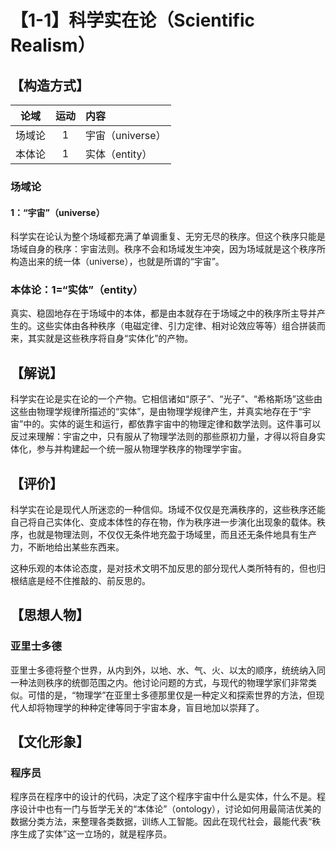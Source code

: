 # 【1-1】科学实在论（Scientific Realism）
## 【构造方式】

|  论域  | 运动 | 内容             |
| :----: | :--: | :--------------- |
| 场域论 |  1   | 宇宙（universe） |
| 本体论 |  1   | 实体（entity）   |

### 场域论

#### 1：“宇宙”（universe）

科学实在论认为整个场域都充满了单调重复、无穷无尽的秩序。但这个秩序只能是场域自身的秩序：宇宙法则。秩序不会和场域发生冲突，因为场域就是这个秩序所构造出来的统一体（universe），也就是所谓的“宇宙”。

### 本体论：1=“实体”（entity）

真实、稳固地存在于场域中的本体，都是由本就存在于场域之中的秩序所主导并产生的。这些实体由各种秩序（电磁定律、引力定律、相对论效应等等）组合拼装而来，其实就是这些秩序将自身“实体化”的产物。

## 【解说】

科学实在论是实在论的一个产物。它相信诸如“原子”、“光子”、“希格斯场”这些由这些由物理学规律所描述的“实体”，是由物理学规律产生，并真实地存在于“宇宙”中的。实体的诞生和运行，都依靠宇宙中的物理定律和数学法则。这件事可以反过来理解：宇宙之中，只有服从了物理学法则的那些原初力量，才得以将自身实体化，参与并构建起一个统一服从物理学秩序的物理学宇宙。

## 【评价】

科学实在论是现代人所迷恋的一种信仰。场域不仅仅是充满秩序的，这些秩序还能自己将自己实体化、变成本体性的存在物，作为秩序进一步演化出现象的载体。秩序，也就是物理法则，不仅仅无条件地充盈于场域里，而且还无条件地具有生产力，不断地给出某些东西来。

这种乐观的本体论态度，是对技术文明不加反思的部分现代人类所特有的，但也归根结底是经不住推敲的、前反思的。
## 【思想人物】

### 亚里士多德

亚里士多德将整个世界，从内到外，以地、水、气、火、以太的顺序，统统纳入同一种法则秩序的统御范围之内。他讨论问题的方式，与现代的物理学家们非常类似。可惜的是，“物理学”在亚里士多德那里仅是一种定义和探索世界的方法，但现代人却将物理学的种种定律等同于宇宙本身，盲目地加以崇拜了。

## 【文化形象】

### 程序员

程序员在程序中的设计的代码，决定了这个程序宇宙中什么是实体，什么不是。程序设计中也有一门与哲学无关的“本体论”（ontology），讨论如何用最简洁优美的数据分类方法，来整理各类数据，训练人工智能。因此在现代社会，最能代表“秩序生成了实体”这一立场的，就是程序员。
